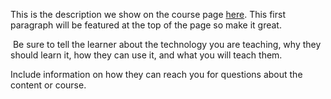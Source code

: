 This is the description we show on the course page [here](https://lab.github.com/AlexMercedCoder/pre-bootcamp-prep). This first paragraph will be featured at the top of the page so make it great.
​

​
Be sure to tell the learner about the technology you are teaching, why they should learn it, how they can use it, and what you will teach them.
​


Include information on how they can reach you for questions about the content or course. 
